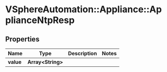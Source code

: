 # VSphereAutomation::Appliance::ApplianceNtpResp

## Properties
Name | Type | Description | Notes
------------ | ------------- | ------------- | -------------
**value** | **Array&lt;String&gt;** |  | 


